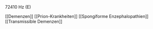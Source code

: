 72410 Hz (E)

[[Demenzen]]
[[Prion-Krankheiten]]
[[Spongiforme Enzephalopathien]]
[[Transmissible Demenzen]]